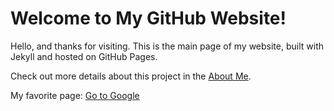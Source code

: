 # Welcome to My GitHub Website!

Hello, and thanks for visiting. This is the main page of my website, built with Jekyll and hosted on GitHub Pages.

Check out more details about this project in the [About Me](about.md).

My favorite page: [Go to Google](https://www.google.com)


